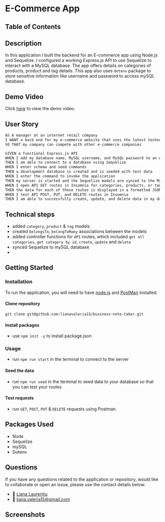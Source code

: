 # E-Commerce App

## Table of Contents

## Description

In this application I built the backend for an E-commerce app using Node.js and Sequelize. I configured a working Express.js API to use Sequelize to interact with a MySQL database. The app offers details on categories of products, product and tag details. This app also uses `dotenv` package to store sensitive information like username and password to access mySQL database.

## Demo Video

Click [here]() to view the demo video.

## User Story

```md
AS A manager at an internet retail company
I WANT a back end for my e-commerce website that uses the latest technologies
SO THAT my company can compete with other e-commerce companies
```

```md
GIVEN a functional Express.js API
WHEN I add my database name, MySQL username, and MySQL password to an environment variable file
THEN I am able to connect to a database using Sequelize
WHEN I enter schema and seed commands
THEN a development database is created and is seeded with test data
WHEN I enter the command to invoke the application
THEN my server is started and the Sequelize models are synced to the MySQL database
WHEN I open API GET routes in Insomnia for categories, products, or tags
THEN the data for each of these routes is displayed in a formatted JSON
WHEN I test API POST, PUT, and DELETE routes in Insomnia
THEN I am able to successfully create, update, and delete data in my database
```

## Technical steps

- added `category`, `product` & `tag` models
- created `belongsTo`, `belongToMany` associations between the models
- added controller functions for `API` routes, which included `get all categories`, `get category by id`, `create`, `update` and `delete`
- synced Sequelize to mySQL database
-

## Getting Started

### Installation

To run the application, you will need to have [node.js](https://nodejs.org/en/) and [PostMan](www.postman.com) installed.

#### Clone repository

`git clone git@github.com:lianavaleria15/business-note-taker.git`

#### Install packages

- use `npm init -y` to install package.json

### Usage

- run `npm run start` in the terminal to connect to the server

#### Seed the data

- run `npm run seed` in the terminal to seed data to your database so that you can test your routes

#### Test requests

- run `GET`, `POST`, `PUT` & `DELETE` requests using Postman.

## Packages Used

- Node
- Sequelize
- mySQL
- Dotenv

## Questions

If you have any questions related to the application or repository, would like to collaborate or open an issue, please use the contact details below:

- 👩 [Liana Laurentiu](https://github.com/lianavaleria15)
- 📧 [liana.valeria15@gmail.com](mailto:liana.valeria15@gmail.com)

## Screenshots
